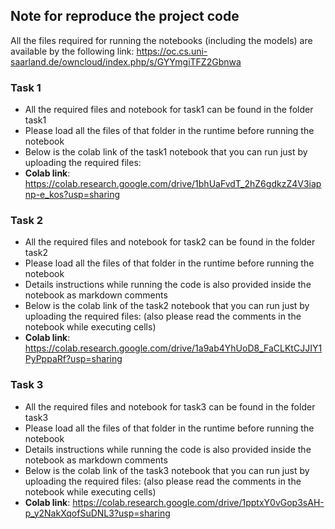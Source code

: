 ﻿
## Note for reproduce the project code
All the files required for running the notebooks (including the models) are available by the following link: https://oc.cs.uni-saarland.de/owncloud/index.php/s/GYYmgiTFZ2Gbnwa
### Task 1
- All the required files and notebook for task1 can be found in the folder task1
- Please load all the files of that folder in the runtime before running the notebook
- Below is the colab link of the task1 notebook that you can run just by uploading the required files:
- **Colab link**: https://colab.research.google.com/drive/1bhUaFvdT_2hZ6gdkzZ4V3iapnp-e_kos?usp=sharing


### Task 2
- All the required files and notebook for task2 can be found in the folder task2
- Please load all the files of that folder in the runtime before running the notebook
- Details instructions while running the code is also provided inside the notebook as markdown comments
- Below is the colab link of the task2 notebook that you can run just by uploading the required files: (also please read the comments in the notebook while executing cells)
- **Colab link**: https://colab.research.google.com/drive/1a9ab4YhUoD8_FaCLKtCJJIY1PyPppaRf?usp=sharing

### Task 3
- All the required files and notebook for task3 can be found in the folder task3
- Please load all the files of that folder in the runtime before running the notebook
- Details instructions while running the code is also provided inside the notebook as markdown comments
- Below is the colab link of the task3 notebook that you can run just by uploading the required files: (also please read the comments in the notebook while executing cells)
- **Colab link**:
 https://colab.research.google.com/drive/1pptxY0vGop3sAH-p_y2NakXqofSuDNL3?usp=sharing
